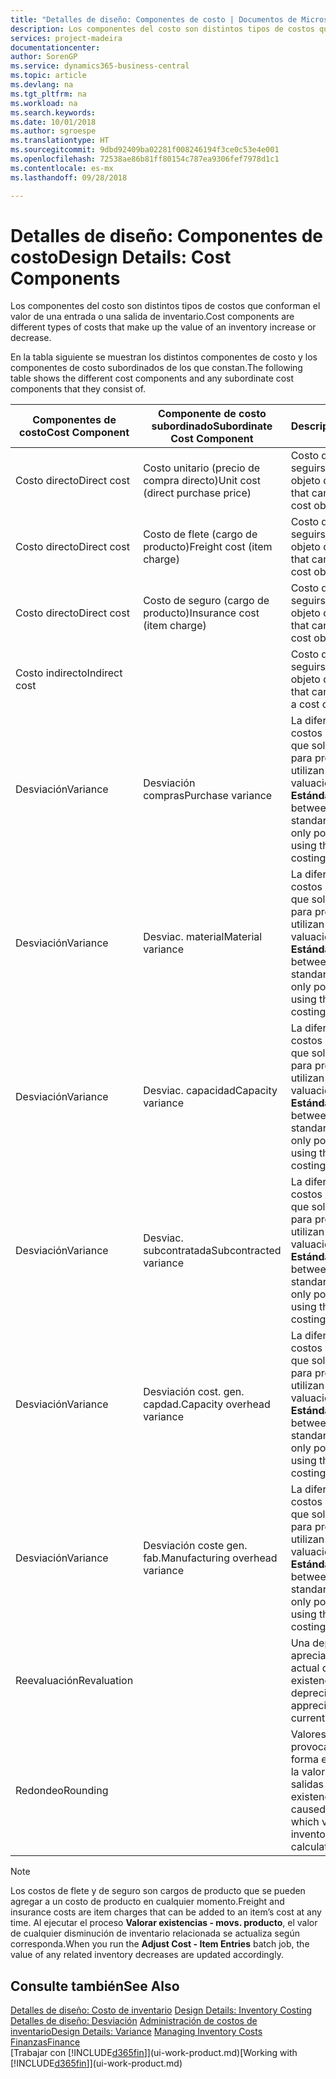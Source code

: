```yaml
---
title: "Detalles de diseño: Componentes de costo | Documentos de Microsoft"
description: Los componentes del costo son distintos tipos de costos que conforman el valor de una entrada o una salida de inventario.
services: project-madeira
documentationcenter: 
author: SorenGP
ms.service: dynamics365-business-central
ms.topic: article
ms.devlang: na
ms.tgt_pltfrm: na
ms.workload: na
ms.search.keywords: 
ms.date: 10/01/2018
ms.author: sgroespe
ms.translationtype: HT
ms.sourcegitcommit: 9dbd92409ba02281f008246194f3ce0c53e4e001
ms.openlocfilehash: 72538ae86b81ff80154c787ea9306fef7978d1c1
ms.contentlocale: es-mx
ms.lasthandoff: 09/28/2018

---
```

# <a name="design-details-cost-components"></a><span data-ttu-id="8f61d-103">Detalles de diseño: Componentes de costo</span><span class="sxs-lookup"><span data-stu-id="8f61d-103">Design Details: Cost Components</span></span>
<span data-ttu-id="8f61d-104">Los componentes del costo son distintos tipos de costos que conforman el valor de una entrada o una salida de inventario.</span><span class="sxs-lookup"><span data-stu-id="8f61d-104">Cost components are different types of costs that make up the value of an inventory increase or decrease.</span></span>  

 <span data-ttu-id="8f61d-105">En la tabla siguiente se muestran los distintos componentes de costo y los componentes de costo subordinados de los que constan.</span><span class="sxs-lookup"><span data-stu-id="8f61d-105">The following table shows the different cost components and any subordinate cost components that they consist of.</span></span>  

|<span data-ttu-id="8f61d-106">Componentes de costo</span><span class="sxs-lookup"><span data-stu-id="8f61d-106">Cost Component</span></span>|<span data-ttu-id="8f61d-107">Componente de costo subordinado</span><span class="sxs-lookup"><span data-stu-id="8f61d-107">Subordinate Cost Component</span></span>|<span data-ttu-id="8f61d-108">Descripción</span><span class="sxs-lookup"><span data-stu-id="8f61d-108">Description</span></span>|  
|--------------------|--------------------------------|---------------------------------------|  
|<span data-ttu-id="8f61d-109">Costo directo</span><span class="sxs-lookup"><span data-stu-id="8f61d-109">Direct cost</span></span>|<span data-ttu-id="8f61d-110">Costo unitario (precio de compra directo)</span><span class="sxs-lookup"><span data-stu-id="8f61d-110">Unit cost (direct purchase price)</span></span>|<span data-ttu-id="8f61d-111">Costo que puede seguirse hasta un objeto de costo.</span><span class="sxs-lookup"><span data-stu-id="8f61d-111">Cost that can be traced to a cost object.</span></span>|  
|<span data-ttu-id="8f61d-112">Costo directo</span><span class="sxs-lookup"><span data-stu-id="8f61d-112">Direct cost</span></span>|<span data-ttu-id="8f61d-113">Costo de flete (cargo de producto)</span><span class="sxs-lookup"><span data-stu-id="8f61d-113">Freight cost (item charge)</span></span>|<span data-ttu-id="8f61d-114">Costo que puede seguirse hasta un objeto de costo.</span><span class="sxs-lookup"><span data-stu-id="8f61d-114">Cost that can be traced to a cost object.</span></span>|  
|<span data-ttu-id="8f61d-115">Costo directo</span><span class="sxs-lookup"><span data-stu-id="8f61d-115">Direct cost</span></span>|<span data-ttu-id="8f61d-116">Costo de seguro (cargo de producto)</span><span class="sxs-lookup"><span data-stu-id="8f61d-116">Insurance cost (item charge)</span></span>|<span data-ttu-id="8f61d-117">Costo que puede seguirse hasta un objeto de costo.</span><span class="sxs-lookup"><span data-stu-id="8f61d-117">Cost that can be traced to a cost object.</span></span>|  
|<span data-ttu-id="8f61d-118">Costo indirecto</span><span class="sxs-lookup"><span data-stu-id="8f61d-118">Indirect cost</span></span>||<span data-ttu-id="8f61d-119">Costo que no puede seguirse hasta un objeto de costo.</span><span class="sxs-lookup"><span data-stu-id="8f61d-119">Cost that cannot be traced to a cost object.</span></span>|  
|<span data-ttu-id="8f61d-120">Desviación</span><span class="sxs-lookup"><span data-stu-id="8f61d-120">Variance</span></span>|<span data-ttu-id="8f61d-121">Desviación compras</span><span class="sxs-lookup"><span data-stu-id="8f61d-121">Purchase variance</span></span>|<span data-ttu-id="8f61d-122">La diferencia entre los costos estándar y real, que solo se registra para productos que utilizan el método de valuación de inventarios **Estándar**.</span><span class="sxs-lookup"><span data-stu-id="8f61d-122">The difference between actual and standard costs, which is only posted for items using the **Standard** costing method.</span></span>|  
|<span data-ttu-id="8f61d-123">Desviación</span><span class="sxs-lookup"><span data-stu-id="8f61d-123">Variance</span></span>|<span data-ttu-id="8f61d-124">Desviac. material</span><span class="sxs-lookup"><span data-stu-id="8f61d-124">Material variance</span></span>|<span data-ttu-id="8f61d-125">La diferencia entre los costos estándar y real, que solo se registra para productos que utilizan el método de valuación de inventarios **Estándar**.</span><span class="sxs-lookup"><span data-stu-id="8f61d-125">The difference between actual and standard costs, which is only posted for items using the **Standard** costing method.</span></span>|  
|<span data-ttu-id="8f61d-126">Desviación</span><span class="sxs-lookup"><span data-stu-id="8f61d-126">Variance</span></span>|<span data-ttu-id="8f61d-127">Desviac. capacidad</span><span class="sxs-lookup"><span data-stu-id="8f61d-127">Capacity variance</span></span>|<span data-ttu-id="8f61d-128">La diferencia entre los costos estándar y real, que solo se registra para productos que utilizan el método de valuación de inventarios **Estándar**.</span><span class="sxs-lookup"><span data-stu-id="8f61d-128">The difference between actual and standard costs, which is only posted for items using the **Standard** costing method.</span></span>|  
|<span data-ttu-id="8f61d-129">Desviación</span><span class="sxs-lookup"><span data-stu-id="8f61d-129">Variance</span></span>|<span data-ttu-id="8f61d-130">Desviac. subcontratada</span><span class="sxs-lookup"><span data-stu-id="8f61d-130">Subcontracted variance</span></span>|<span data-ttu-id="8f61d-131">La diferencia entre los costos estándar y real, que solo se registra para productos que utilizan el método de valuación de inventarios **Estándar**.</span><span class="sxs-lookup"><span data-stu-id="8f61d-131">The difference between actual and standard costs, which is only posted for items using the **Standard** costing method.</span></span>|  
|<span data-ttu-id="8f61d-132">Desviación</span><span class="sxs-lookup"><span data-stu-id="8f61d-132">Variance</span></span>|<span data-ttu-id="8f61d-133">Desviación cost. gen. capdad.</span><span class="sxs-lookup"><span data-stu-id="8f61d-133">Capacity overhead variance</span></span>|<span data-ttu-id="8f61d-134">La diferencia entre los costos estándar y real, que solo se registra para productos que utilizan el método de valuación de inventarios **Estándar**.</span><span class="sxs-lookup"><span data-stu-id="8f61d-134">The difference between actual and standard costs, which is only posted for items using the **Standard** costing method.</span></span>|  
|<span data-ttu-id="8f61d-135">Desviación</span><span class="sxs-lookup"><span data-stu-id="8f61d-135">Variance</span></span>|<span data-ttu-id="8f61d-136">Desviación coste gen. fab.</span><span class="sxs-lookup"><span data-stu-id="8f61d-136">Manufacturing overhead variance</span></span>|<span data-ttu-id="8f61d-137">La diferencia entre los costos estándar y real, que solo se registra para productos que utilizan el método de valuación de inventarios **Estándar**.</span><span class="sxs-lookup"><span data-stu-id="8f61d-137">The difference between actual and standard costs, which is only posted for items using the **Standard** costing method.</span></span>|  
|<span data-ttu-id="8f61d-138">Reevaluación</span><span class="sxs-lookup"><span data-stu-id="8f61d-138">Revaluation</span></span>||<span data-ttu-id="8f61d-139">Una depreciación o apreciación del valor actual de las existencias.</span><span class="sxs-lookup"><span data-stu-id="8f61d-139">A depreciation or appreciation of the current inventory value.</span></span>|  
|<span data-ttu-id="8f61d-140">Redondeo</span><span class="sxs-lookup"><span data-stu-id="8f61d-140">Rounding</span></span>||<span data-ttu-id="8f61d-141">Valores residuales provocados por la forma en que se calcula la valoración de las salidas de existencias.</span><span class="sxs-lookup"><span data-stu-id="8f61d-141">Residuals caused by the way in which valuation of inventory decreases are calculated.</span></span>|  

> [!NOTE]  
>  <span data-ttu-id="8f61d-142">Los costos de flete y de seguro son cargos de producto que se pueden agregar a un costo de producto en cualquier momento.</span><span class="sxs-lookup"><span data-stu-id="8f61d-142">Freight and insurance costs are item charges that can be added to an item’s cost at any time.</span></span> <span data-ttu-id="8f61d-143">Al ejecutar el proceso **Valorar existencias - movs. producto**, el valor de cualquier disminución de inventario relacionada se actualiza según corresponda.</span><span class="sxs-lookup"><span data-stu-id="8f61d-143">When you run the **Adjust Cost - Item Entries** batch job, the value of any related inventory decreases are updated accordingly.</span></span>  

## <a name="see-also"></a><span data-ttu-id="8f61d-144">Consulte también</span><span class="sxs-lookup"><span data-stu-id="8f61d-144">See Also</span></span>  
 <span data-ttu-id="8f61d-145">[Detalles de diseño: Costo de inventario](design-details-inventory-costing.md) </span><span class="sxs-lookup"><span data-stu-id="8f61d-145">[Design Details: Inventory Costing](design-details-inventory-costing.md) </span></span>  
 <span data-ttu-id="8f61d-146">[Detalles de diseño: Desviación](design-details-variance.md) [Administración de costos de inventario](finance-manage-inventory-costs.md)</span><span class="sxs-lookup"><span data-stu-id="8f61d-146">[Design Details: Variance](design-details-variance.md) [Managing Inventory Costs](finance-manage-inventory-costs.md)</span></span>  
 [<span data-ttu-id="8f61d-147">Finanzas</span><span class="sxs-lookup"><span data-stu-id="8f61d-147">Finance</span></span>](finance.md)  
 <span data-ttu-id="8f61d-148">[Trabajar con [!INCLUDE[d365fin](includes/d365fin_md.md)]](ui-work-product.md)</span><span class="sxs-lookup"><span data-stu-id="8f61d-148">[Working with [!INCLUDE[d365fin](includes/d365fin_md.md)]](ui-work-product.md)</span></span>  

